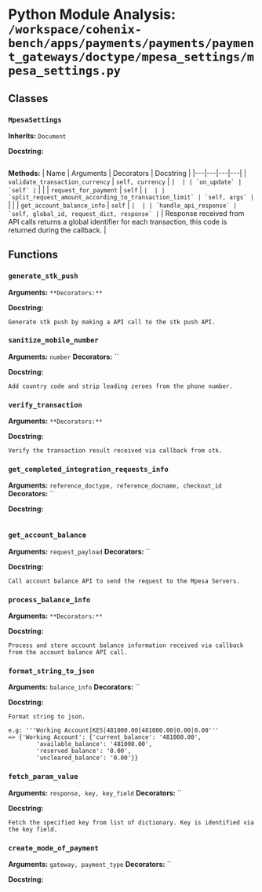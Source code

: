 # Python Module Analysis: `/workspace/cohenix-bench/apps/payments/payments/payment_gateways/doctype/mpesa_settings/mpesa_settings.py`

## Classes

### `MpesaSettings`
**Inherits:** `Document`


**Docstring:**
```

```

**Methods:**
| Name | Arguments | Decorators | Docstring |
|---|---|---|---|
| `validate_transaction_currency` | `self, currency` | `` |  |
| `on_update` | `self` | `` |  |
| `request_for_payment` | `self` | `` |  |
| `split_request_amount_according_to_transaction_limit` | `self, args` | `` |  |
| `get_account_balance_info` | `self` | `` |  |
| `handle_api_response` | `self, global_id, request_dict, response` | `` | Response received from API calls returns a global identifier for each transaction, this code is returned during the callback. |





## Functions

### `generate_stk_push`
**Arguments:** ``
**Decorators:** ``

**Docstring:**
```
Generate stk push by making a API call to the stk push API.
```
### `sanitize_mobile_number`
**Arguments:** `number`
**Decorators:** ``

**Docstring:**
```
Add country code and strip leading zeroes from the phone number.
```
### `verify_transaction`
**Arguments:** ``
**Decorators:** ``

**Docstring:**
```
Verify the transaction result received via callback from stk.
```
### `get_completed_integration_requests_info`
**Arguments:** `reference_doctype, reference_docname, checkout_id`
**Decorators:** ``

**Docstring:**
```

```
### `get_account_balance`
**Arguments:** `request_payload`
**Decorators:** ``

**Docstring:**
```
Call account balance API to send the request to the Mpesa Servers.
```
### `process_balance_info`
**Arguments:** ``
**Decorators:** ``

**Docstring:**
```
Process and store account balance information received via callback from the account balance API call.
```
### `format_string_to_json`
**Arguments:** `balance_info`
**Decorators:** ``

**Docstring:**
```
Format string to json.

e.g: '''Working Account|KES|481000.00|481000.00|0.00|0.00'''
=> {'Working Account': {'current_balance': '481000.00',
        'available_balance': '481000.00',
        'reserved_balance': '0.00',
        'uncleared_balance': '0.00'}}
```
### `fetch_param_value`
**Arguments:** `response, key, key_field`
**Decorators:** ``

**Docstring:**
```
Fetch the specified key from list of dictionary. Key is identified via the key field.
```
### `create_mode_of_payment`
**Arguments:** `gateway, payment_type`
**Decorators:** ``

**Docstring:**
```

```

